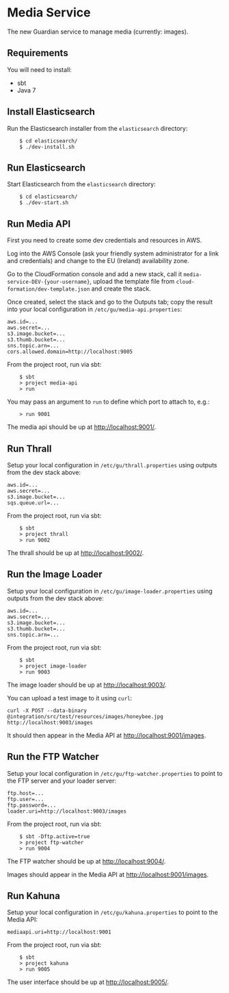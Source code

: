 Media Service
=============

The new Guardian service to manage media (currently: images).

## Requirements

You will need to install:

* sbt
* Java 7


## Install Elasticsearch

Run the Elasticsearch installer from the `elasticsearch` directory:

        $ cd elasticsearch/
        $ ./dev-install.sh


## Run Elasticsearch

Start Elasticsearch from the `elasticsearch` directory:

        $ cd elasticsearch/
        $ ./dev-start.sh


## Run Media API

First you need to create some dev credentials and resources in AWS.

Log into the AWS Console (ask your friendly system administrator for a
link and credentials) and change to the EU (Ireland) availability zone.

Go to the CloudFormation console and add a new stack, call it
`media-service-DEV-{your-username}`, upload the template file from
`cloud-formation/dev-template.json` and create the stack.

Once created, select the stack and go to the Outputs tab; copy the
result into your local configuration in
`/etc/gu/media-api.properties`:

```
aws.id=...
aws.secret=...
s3.image.bucket=...
s3.thumb.bucket=...
sns.topic.arn=...
cors.allowed.domain=http://localhost:9005
```

From the project root, run via sbt:

        $ sbt
        > project media-api
        > run

You may pass an argument to `run` to define which port to attach to, e.g.:

        > run 9001

The media api should be up at
[http://localhost:9001/](http://localhost:9001/).


## Run Thrall

Setup your local configuration in `/etc/gu/thrall.properties` using
outputs from the dev stack above:

```
aws.id=...
aws.secret=...
s3.image.bucket=...
sqs.queue.url=...
```

From the project root, run via sbt:

        $ sbt
        > project thrall
        > run 9002

The thrall should be up at
[http://localhost:9002/](http://localhost:9002/).


## Run the Image Loader

Setup your local configuration in `/etc/gu/image-loader.properties` using
outputs from the dev stack above:

```
aws.id=...
aws.secret=...
s3.image.bucket=...
s3.thumb.bucket=...
sns.topic.arn=...
```

From the project root, run via sbt:

        $ sbt
        > project image-loader
        > run 9003

The image loader should be up at
[http://localhost:9003/](http://localhost:9003/).

You can upload a test image to it using `curl`:

```
curl -X POST --data-binary @integration/src/test/resources/images/honeybee.jpg http://localhost:9003/images
```

It should then appear in the Media API at [http://localhost:9001/images](http://localhost:9001/images).


## Run the FTP Watcher

Setup your local configuration in `/etc/gu/ftp-watcher.properties` to
point to the FTP server and your loader server:

```
ftp.host=...
ftp.user=...
ftp.password=...
loader.uri=http://localhost:9003/images
```

From the project root, run via sbt:

        $ sbt -Dftp.active=true
        > project ftp-watcher
        > run 9004

The FTP watcher should be up at
[http://localhost:9004/](http://localhost:9004/).

Images should appear in the Media API at [http://localhost:9001/images](http://localhost:9001/images).


## Run Kahuna

Setup your local configuration in `/etc/gu/kahuna.properties` to point
to the Media API:

```
mediaapi.uri=http://localhost:9001
```

From the project root, run via sbt:

        $ sbt
        > project kahuna
        > run 9005

The user interface should be up at
[http://localhost:9005/](http://localhost:9005/).
